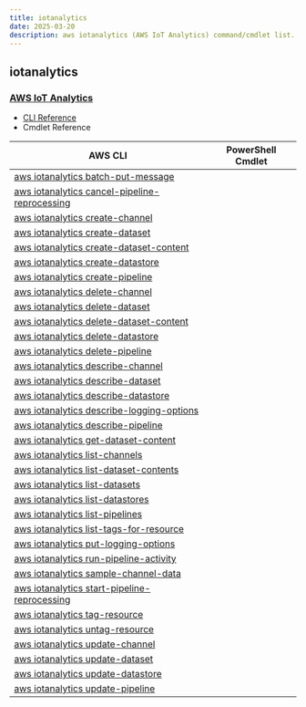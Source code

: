 ```yaml
---
title: iotanalytics
date: 2025-03-20
description: aws iotanalytics (AWS IoT Analytics) command/cmdlet list.
---
```


## iotanalytics

### [AWS IoT Analytics](https://aws.amazon.com/iot/)

* [CLI Reference](https://awscli.amazonaws.com/v2/documentation/api/latest/reference/iotanalytics/index.html)
* Cmdlet Reference

|AWS CLI|PowerShell Cmdlet|
|----|----|
|[aws iotanalytics batch-put-message](https://awscli.amazonaws.com/v2/documentation/api/latest/reference/iotanalytics/batch-put-message.html)||
|[aws iotanalytics cancel-pipeline-reprocessing](https://awscli.amazonaws.com/v2/documentation/api/latest/reference/iotanalytics/cancel-pipeline-reprocessing.html)||
|[aws iotanalytics create-channel](https://awscli.amazonaws.com/v2/documentation/api/latest/reference/iotanalytics/create-channel.html)||
|[aws iotanalytics create-dataset](https://awscli.amazonaws.com/v2/documentation/api/latest/reference/iotanalytics/create-dataset.html)||
|[aws iotanalytics create-dataset-content](https://awscli.amazonaws.com/v2/documentation/api/latest/reference/iotanalytics/create-dataset-content.html)||
|[aws iotanalytics create-datastore](https://awscli.amazonaws.com/v2/documentation/api/latest/reference/iotanalytics/create-datastore.html)||
|[aws iotanalytics create-pipeline](https://awscli.amazonaws.com/v2/documentation/api/latest/reference/iotanalytics/create-pipeline.html)||
|[aws iotanalytics delete-channel](https://awscli.amazonaws.com/v2/documentation/api/latest/reference/iotanalytics/delete-channel.html)||
|[aws iotanalytics delete-dataset](https://awscli.amazonaws.com/v2/documentation/api/latest/reference/iotanalytics/delete-dataset.html)||
|[aws iotanalytics delete-dataset-content](https://awscli.amazonaws.com/v2/documentation/api/latest/reference/iotanalytics/delete-dataset-content.html)||
|[aws iotanalytics delete-datastore](https://awscli.amazonaws.com/v2/documentation/api/latest/reference/iotanalytics/delete-datastore.html)||
|[aws iotanalytics delete-pipeline](https://awscli.amazonaws.com/v2/documentation/api/latest/reference/iotanalytics/delete-pipeline.html)||
|[aws iotanalytics describe-channel](https://awscli.amazonaws.com/v2/documentation/api/latest/reference/iotanalytics/describe-channel.html)||
|[aws iotanalytics describe-dataset](https://awscli.amazonaws.com/v2/documentation/api/latest/reference/iotanalytics/describe-dataset.html)||
|[aws iotanalytics describe-datastore](https://awscli.amazonaws.com/v2/documentation/api/latest/reference/iotanalytics/describe-datastore.html)||
|[aws iotanalytics describe-logging-options](https://awscli.amazonaws.com/v2/documentation/api/latest/reference/iotanalytics/describe-logging-options.html)||
|[aws iotanalytics describe-pipeline](https://awscli.amazonaws.com/v2/documentation/api/latest/reference/iotanalytics/describe-pipeline.html)||
|[aws iotanalytics get-dataset-content](https://awscli.amazonaws.com/v2/documentation/api/latest/reference/iotanalytics/get-dataset-content.html)||
|[aws iotanalytics list-channels](https://awscli.amazonaws.com/v2/documentation/api/latest/reference/iotanalytics/list-channels.html)||
|[aws iotanalytics list-dataset-contents](https://awscli.amazonaws.com/v2/documentation/api/latest/reference/iotanalytics/list-dataset-contents.html)||
|[aws iotanalytics list-datasets](https://awscli.amazonaws.com/v2/documentation/api/latest/reference/iotanalytics/list-datasets.html)||
|[aws iotanalytics list-datastores](https://awscli.amazonaws.com/v2/documentation/api/latest/reference/iotanalytics/list-datastores.html)||
|[aws iotanalytics list-pipelines](https://awscli.amazonaws.com/v2/documentation/api/latest/reference/iotanalytics/list-pipelines.html)||
|[aws iotanalytics list-tags-for-resource](https://awscli.amazonaws.com/v2/documentation/api/latest/reference/iotanalytics/list-tags-for-resource.html)||
|[aws iotanalytics put-logging-options](https://awscli.amazonaws.com/v2/documentation/api/latest/reference/iotanalytics/put-logging-options.html)||
|[aws iotanalytics run-pipeline-activity](https://awscli.amazonaws.com/v2/documentation/api/latest/reference/iotanalytics/run-pipeline-activity.html)||
|[aws iotanalytics sample-channel-data](https://awscli.amazonaws.com/v2/documentation/api/latest/reference/iotanalytics/sample-channel-data.html)||
|[aws iotanalytics start-pipeline-reprocessing](https://awscli.amazonaws.com/v2/documentation/api/latest/reference/iotanalytics/start-pipeline-reprocessing.html)||
|[aws iotanalytics tag-resource](https://awscli.amazonaws.com/v2/documentation/api/latest/reference/iotanalytics/tag-resource.html)||
|[aws iotanalytics untag-resource](https://awscli.amazonaws.com/v2/documentation/api/latest/reference/iotanalytics/untag-resource.html)||
|[aws iotanalytics update-channel](https://awscli.amazonaws.com/v2/documentation/api/latest/reference/iotanalytics/update-channel.html)||
|[aws iotanalytics update-dataset](https://awscli.amazonaws.com/v2/documentation/api/latest/reference/iotanalytics/update-dataset.html)||
|[aws iotanalytics update-datastore](https://awscli.amazonaws.com/v2/documentation/api/latest/reference/iotanalytics/update-datastore.html)||
|[aws iotanalytics update-pipeline](https://awscli.amazonaws.com/v2/documentation/api/latest/reference/iotanalytics/update-pipeline.html)||

